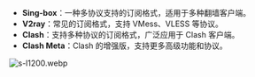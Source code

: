 - **Sing-box**：一种多协议支持的订阅格式，适用于多种翻墙客户端。
- **V2ray**：常见的订阅格式，支持 VMess、VLESS 等协议。
- **Clash**：支持多种协议的订阅格式，广泛应用于 Clash 客户端。
- **Clash Meta**：Clash 的增强版，支持更多高级功能和协议。

![s-l1200.webp](https://cdn.jsdelivr.net/gh/baib-web/flowershow/public/assets/s-l1200.webp)
